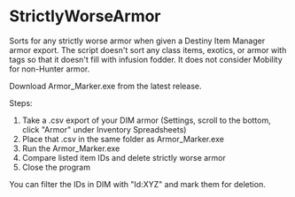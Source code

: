 # StrictlyWorseArmor
Sorts for any strictly worse armor when given a Destiny Item Manager armor export. The script doesn't sort any class items, exotics, or armor with tags so that it doesn't fill with infusion fodder. It does not consider Mobility for non-Hunter armor.

Download Armor_Marker.exe from the latest release.

Steps:
1. Take a .csv export of your DIM armor (Settings, scroll to the bottom, click "Armor" under Inventory Spreadsheets)
2. Place that .csv in the same folder as Armor_Marker.exe
3. Run the Armor_Marker.exe
4. Compare listed item IDs and delete strictly worse armor
5. Close the program

You can filter the IDs in DIM with "Id:XYZ" and mark them for deletion.
